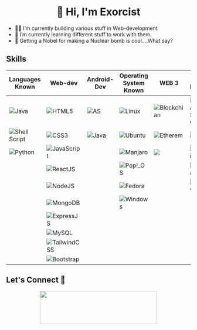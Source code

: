  <h1 align="center">👋 Hi, I'm  Exorcist </h1>


 <!--<h1 align="center"> <img src="https://github.com/exorcist09/Exorcist09/assets/124388283/58077c0e-65a1-4c2e-bbce-0ade02253d81" width="150" height="80" align="center"/>-->

- 🥷🏻 I’m currently building various stuff in Web-development
- 🦼 I’m currently learning different stuff to work with them.  
- 🤪 Getting a Nobel for making a Nuclear bomb is cool....What say?

 ## Skills

| Languages Known  | Web-dev | Android-Dev |  Operating System Known  |WEB 3|Tools Known |
| --------------- | --------------- |--------------- |------------------ |---------------|--------------- |
| ![Java](https://img.shields.io/badge/java-%23ED8B00.svg?style=for-the-badge&logo=openjdk&logoColor=white) | ![HTML5](https://img.shields.io/badge/html5-%23E34F26.svg?style=for-the-badge&logo=html5&logoColor=white)  |![AS](https://img.shields.io/badge/Android_Studio-3DDC84?style=for-the-badge&logo=android-studio&logoColor=white) | ![Linux](https://img.shields.io/badge/Linux-FCC624?style=for-the-badge&logo=linux&logoColor=black) | ![Blockchian](https://img.shields.io/badge/Blockchain.com-121D33?logo=blockchaindotcom&logoColor=fff&style=for-the-badge)|![Visual Studio Code](https://img.shields.io/badge/Visual%20Studio%20Code-0078d7.svg?style=for-the-badge&logo=visual-studio-code&logoColor=white) |
| ![Shell Script](https://img.shields.io/badge/shell_script-%23121011.svg?style=for-the-badge&logo=gnu-bash&logoColor=white) | ![CSS3](https://img.shields.io/badge/css3-%231572B6.svg?style=for-the-badge&logo=css3&logoColor=white)|![Java](https://img.shields.io/badge/java-%23ED8B00.svg?style=for-the-badge&logo=openjdk&logoColor=white) |  ![Ubuntu](https://img.shields.io/badge/Ubuntu-E95420?style=for-the-badge&logo=ubuntu&logoColor=white) |![Etherem](https://img.shields.io/badge/Ethereum-3C3C3D?style=for-the-badge&logo=Ethereum&logoColor=white)| ![Vim](https://img.shields.io/badge/VIM-%2311AB00.svg?style=for-the-badge&logo=vim&logoColor=white) |
| ![Python](https://img.shields.io/badge/Python-FFD43B?style=for-the-badge&logo=python&logoColor=blue)|![JavaScript](https://img.shields.io/badge/javascript-%23323330.svg?style=for-the-badge&logo=javascript&logoColor=%23F7DF1E) | | ![Manjaro](https://img.shields.io/badge/Manjaro-35BF5C?style=for-the-badge&logo=Manjaro&logoColor=white) |![](https://img.shields.io/badge/Solidity-e6e6e6?style=for-the-badge&logo=solidity&logoColor=black)|![IntelliJ IDEA](https://img.shields.io/badge/IntelliJIDEA-000000.svg?style=for-the-badge&logo=intellij-idea&logoColor=white) |
|  |![ReactJS](https://img.shields.io/badge/React-20232A?style=for-the-badge&logo=react&logoColor=61DAFB)|| ![Pop!\_OS](https://img.shields.io/badge/Pop!_OS-48B9C7?style=for-the-badge&logo=Pop!_OS&logoColor=white)  | | ![Figma](https://img.shields.io/badge/Figma-F24E1E?style=for-the-badge&logo=figma&logoColor=white)|
|| ![NodeJS](https://img.shields.io/badge/node.js-6DA55F?style=for-the-badge&logo=node.js&logoColor=white)||![Fedora](https://img.shields.io/badge/Fedora-294172?style=for-the-badge&logo=fedora&logoColor=white)  | |![Canva](https://img.shields.io/badge/Canva-%2300C4CC.svg?&style=for-the-badge&logo=Canva&logoColor=white)|
| |![MongoDB](https://img.shields.io/badge/MongoDB-4EA94B?style=for-the-badge&logo=mongodb&logoColor=white)| |![Windows](https://img.shields.io/badge/Windows-0078D6?style=for-the-badge&logo=windows&logoColor=white)| ||   |
||![ExpressJS](https://img.shields.io/badge/Express%20js-000000?style=for-the-badge&logo=express&logoColor=white)|||
||![MySQL](https://img.shields.io/badge/MySQL-005C84?style=for-the-badge&logo=mysql&logoColor=white) | | |     |
|  |![TailwindCSS](https://img.shields.io/badge/tailwindcss-%2338B2AC.svg?style=for-the-badge&logo=tailwind-css&logoColor=white)||   |   |
||![Bootstrap](https://img.shields.io/badge/Bootstrap-563D7C?style=for-the-badge&logo=bootstrap&logoColor=white)||||


 <!-- ![Exorcist's GitHub stats](https://github-readme-stats.vercel.app/api?username=exorcist09&show_icons=true&theme=dark&rank_icon=github ) -->

## Let's Connect 🤝
<p align="center" >
<a href="https://linkedin.com/in/adarsh-verma-exorcist09/" target="blank"> <img src="https://github.com/exorcist09/Exorcist09/assets/124388283/5b577488-fc4c-443d-9dff-e781ef8b3a0e" height="90" width="320" /></a>
</p>


